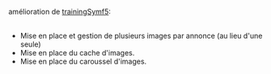 amélioration de [trainingSymf5](https://github.com/l00ma/trainingSymf5):<br>
<br>
- Mise en place et gestion de plusieurs images par annonce (au lieu d'une seule)<br>
- Mise en place du cache d'images.<br>
- Mise en place du caroussel d'images.
